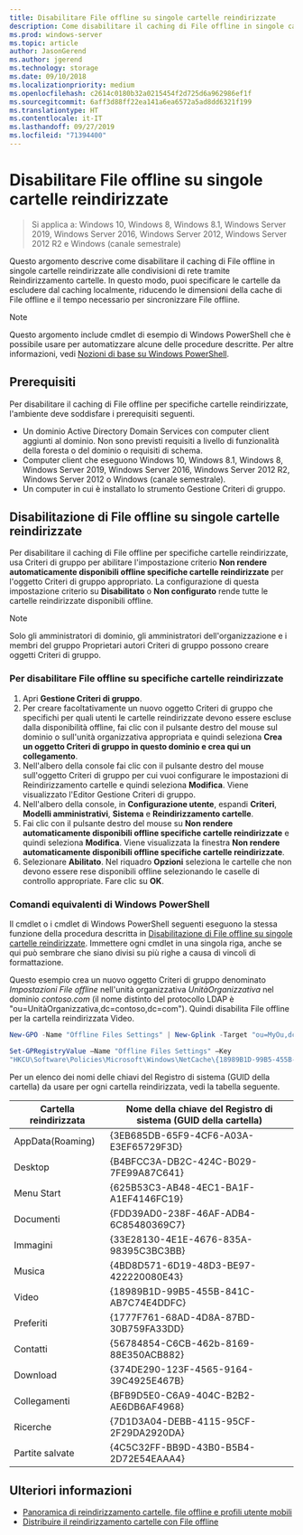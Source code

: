 ```yaml
---
title: Disabilitare File offline su singole cartelle reindirizzate
description: Come disabilitare il caching di File offline in singole cartelle reindirizzate alle condivisioni di rete tramite Reindirizzamento cartelle.
ms.prod: windows-server
ms.topic: article
author: JasonGerend
ms.author: jgerend
ms.technology: storage
ms.date: 09/10/2018
ms.localizationpriority: medium
ms.openlocfilehash: c2614c0180b32a0215454f2d725d6a962986ef1f
ms.sourcegitcommit: 6aff3d88ff22ea141a6ea6572a5ad8dd6321f199
ms.translationtype: HT
ms.contentlocale: it-IT
ms.lasthandoff: 09/27/2019
ms.locfileid: "71394400"
---
```

# <a name="disable-offline-files-on-individual-redirected-folders"></a>Disabilitare File offline su singole cartelle reindirizzate

>Si applica a: Windows 10, Windows 8, Windows 8.1, Windows Server 2019, Windows Server 2016, Windows Server 2012, Windows Server 2012 R2 e Windows (canale semestrale)

Questo argomento descrive come disabilitare il caching di File offline in singole cartelle reindirizzate alle condivisioni di rete tramite Reindirizzamento cartelle. In questo modo, puoi specificare le cartelle da escludere dal caching localmente, riducendo le dimensioni della cache di File offline e il tempo necessario per sincronizzare File offline.

>[!NOTE]
>Questo argomento include cmdlet di esempio di Windows PowerShell che è possibile usare per automatizzare alcune delle procedure descritte. Per altre informazioni, vedi [Nozioni di base su Windows PowerShell](https://docs.microsoft.com/powershell/scripting/getting-started/fundamental/windows-powershell-basics?view=powershell-6).

## <a name="prerequisites"></a>Prerequisiti

Per disabilitare il caching di File offline per specifiche cartelle reindirizzate, l'ambiente deve soddisfare i prerequisiti seguenti.

- Un dominio Active Directory Domain Services con computer client aggiunti al dominio. Non sono previsti requisiti a livello di funzionalità della foresta o del dominio o requisiti di schema.
- Computer client che eseguono Windows 10, Windows 8.1, Windows 8, Windows Server 2019, Windows Server 2016, Windows Server 2012 R2, Windows Server 2012 o Windows (canale semestrale).
- Un computer in cui è installato lo strumento Gestione Criteri di gruppo.

## <a name="disabling-offline-files-on-individual-redirected-folders"></a>Disabilitazione di File offline su singole cartelle reindirizzate

Per disabilitare il caching di File offline per specifiche cartelle reindirizzate, usa Criteri di gruppo per abilitare l'impostazione criterio **Non rendere automaticamente disponibili offline specifiche cartelle reindirizzate** per l'oggetto Criteri di gruppo appropriato. La configurazione di questa impostazione criterio su **Disabilitato** o **Non configurato** rende tutte le cartelle reindirizzate disponibili offline.

>[!NOTE]
>Solo gli amministratori di dominio, gli amministratori dell'organizzazione e i membri del gruppo Proprietari autori Criteri di gruppo possono creare oggetti Criteri di gruppo.

### <a name="to-disable-offline-files-on-specific-redirected-folders"></a>Per disabilitare File offline su specifiche cartelle reindirizzate

1. Apri **Gestione Criteri di gruppo**.
2. Per creare facoltativamente un nuovo oggetto Criteri di gruppo che specifichi per quali utenti le cartelle reindirizzate devono essere escluse dalla disponibilità offline, fai clic con il pulsante destro del mouse sul dominio o sull'unità organizzativa appropriata e quindi seleziona **Crea un oggetto Criteri di gruppo in questo dominio e crea qui un collegamento**.
3. Nell'albero della console fai clic con il pulsante destro del mouse sull'oggetto Criteri di gruppo per cui vuoi configurare le impostazioni di Reindirizzamento cartelle e quindi seleziona **Modifica**. Viene visualizzato l'Editor Gestione Criteri di gruppo.
4. Nell'albero della console, in **Configurazione utente**, espandi **Criteri**, **Modelli amministrativi**, **Sistema** e **Reindirizzamento cartelle**.
5. Fai clic con il pulsante destro del mouse su **Non rendere automaticamente disponibili offline specifiche cartelle reindirizzate** e quindi seleziona **Modifica**. Viene visualizzata la finestra **Non rendere automaticamente disponibili offline specifiche cartelle reindirizzate**.
6. Selezionare **Abilitato**. Nel riquadro **Opzioni** seleziona le cartelle che non devono essere rese disponibili offline selezionando le caselle di controllo appropriate. Fare clic su **OK**.

### <a name="windows-powershell-equivalent-commands"></a>Comandi equivalenti di Windows PowerShell

Il cmdlet o i cmdlet di Windows PowerShell seguenti eseguono la stessa funzione della procedura descritta in [Disabilitazione di File offline su singole cartelle reindirizzate](#disabling-offline-files-on-individual-redirected-folders). Immettere ogni cmdlet in una singola riga, anche se qui può sembrare che siano divisi su più righe a causa di vincoli di formattazione.

Questo esempio crea un nuovo oggetto Criteri di gruppo denominato *Impostazioni File offline* nell'unità organizzativa *UnitàOrganizzativa* nel dominio *contoso.com* (il nome distinto del protocollo LDAP è "ou=UnitàOrganizzativa,dc=contoso,dc=com"). Quindi disabilita File offline per la cartella reindirizzata Video.

```PowerShell
New-GPO -Name "Offline Files Settings" | New-Gplink -Target "ou=MyOu,dc=contoso,dc=com" -LinkEnabled Yes

Set-GPRegistryValue –Name "Offline Files Settings" –Key
"HKCU\Software\Policies\Microsoft\Windows\NetCache\{18989B1D-99B5-455B-841C-AB7C74E4DDFC}" -ValueName DisableFRAdminPinByFolder –Type DWORD –Value 1
```

Per un elenco dei nomi delle chiavi del Registro di sistema (GUID della cartella) da usare per ogni cartella reindirizzata, vedi la tabella seguente.

|Cartella reindirizzata|Nome della chiave del Registro di sistema (GUID della cartella)|
|---|---|
|AppData(Roaming)|{3EB685DB-65F9-4CF6-A03A-E3EF65729F3D}|
|Desktop|{B4BFCC3A-DB2C-424C-B029-7FE99A87C641}|
|Menu Start|{625B53C3-AB48-4EC1-BA1F-A1EF4146FC19}|
|Documenti|{FDD39AD0-238F-46AF-ADB4-6C85480369C7}|
|Immagini|{33E28130-4E1E-4676-835A-98395C3BC3BB}|
|Musica|{4BD8D571-6D19-48D3-BE97-422220080E43}|
|Video|{18989B1D-99B5-455B-841C-AB7C74E4DDFC}|
|Preferiti|{1777F761-68AD-4D8A-87BD-30B759FA33DD}|
|Contatti|{56784854-C6CB-462b-8169-88E350ACB882}|
|Download|{374DE290-123F-4565-9164-39C4925E467B}|
|Collegamenti|{BFB9D5E0-C6A9-404C-B2B2-AE6DB6AF4968}|
|Ricerche|{7D1D3A04-DEBB-4115-95CF-2F29DA2920DA}|
|Partite salvate|{4C5C32FF-BB9D-43B0-B5B4-2D72E54EAAA4}|

## <a name="more-information"></a>Ulteriori informazioni

- [Panoramica di reindirizzamento cartelle, file offline e profili utente mobili](folder-redirection-rup-overview.md)
- [Distribuire il reindirizzamento cartelle con File offline](deploy-folder-redirection.md)
